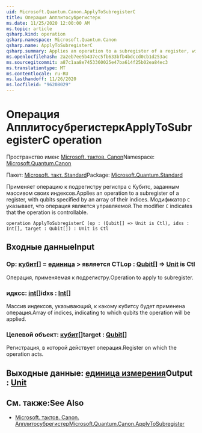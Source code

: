 ```yaml
---
uid: Microsoft.Quantum.Canon.ApplyToSubregisterC
title: Операция Апплитосубрегистерк
ms.date: 11/25/2020 12:00:00 AM
ms.topic: article
qsharp.kind: operation
qsharp.namespace: Microsoft.Quantum.Canon
qsharp.name: ApplyToSubregisterC
qsharp.summary: Applies an operation to a subregister of a register, with qubits specified by an array of their indices. The modifier `C` indicates that the operation is controllable.
ms.openlocfilehash: 2a2eb7ee5b437ec5fb633bfb4bdccd0cb1d253ac
ms.sourcegitcommit: a87c1aa8e7453360025e47ba614f25b02ea84ec3
ms.translationtype: MT
ms.contentlocale: ru-RU
ms.lasthandoff: 11/26/2020
ms.locfileid: "96208029"
---
```

# <a name="applytosubregisterc-operation"></a><span data-ttu-id="0d525-102">Операция Апплитосубрегистерк</span><span class="sxs-lookup"><span data-stu-id="0d525-102">ApplyToSubregisterC operation</span></span>

<span data-ttu-id="0d525-103">Пространство имен: [Microsoft. тактов. Canon](xref:Microsoft.Quantum.Canon)</span><span class="sxs-lookup"><span data-stu-id="0d525-103">Namespace: [Microsoft.Quantum.Canon](xref:Microsoft.Quantum.Canon)</span></span>

<span data-ttu-id="0d525-104">Пакет: [Microsoft. такт. Standard](https://nuget.org/packages/Microsoft.Quantum.Standard)</span><span class="sxs-lookup"><span data-stu-id="0d525-104">Package: [Microsoft.Quantum.Standard](https://nuget.org/packages/Microsoft.Quantum.Standard)</span></span>


<span data-ttu-id="0d525-105">Применяет операцию к подрегистру регистра с Кубитс, заданным массивом своих индексов.</span><span class="sxs-lookup"><span data-stu-id="0d525-105">Applies an operation to a subregister of a register, with qubits specified by an array of their indices.</span></span>
<span data-ttu-id="0d525-106">Модификатор `C` указывает, что операция является управляемой.</span><span class="sxs-lookup"><span data-stu-id="0d525-106">The modifier `C` indicates that the operation is controllable.</span></span>

```qsharp
operation ApplyToSubregisterC (op : (Qubit[] => Unit is Ctl), idxs : Int[], target : Qubit[]) : Unit is Ctl
```


## <a name="input"></a><span data-ttu-id="0d525-107">Входные данные</span><span class="sxs-lookup"><span data-stu-id="0d525-107">Input</span></span>

### <a name="op--qubit--unit--is-ctl"></a><span data-ttu-id="0d525-108">Op: [кубит](xref:microsoft.quantum.lang-ref.qubit)[] = [единица](xref:microsoft.quantum.lang-ref.unit) > является CTL</span><span class="sxs-lookup"><span data-stu-id="0d525-108">op : [Qubit](xref:microsoft.quantum.lang-ref.qubit)[] => [Unit](xref:microsoft.quantum.lang-ref.unit)  is Ctl</span></span>

<span data-ttu-id="0d525-109">Операция, применяемая к подрегистру.</span><span class="sxs-lookup"><span data-stu-id="0d525-109">Operation to apply to subregister.</span></span>


### <a name="idxs--int"></a><span data-ttu-id="0d525-110">идксс: [int](xref:microsoft.quantum.lang-ref.int)[]</span><span class="sxs-lookup"><span data-stu-id="0d525-110">idxs : [Int](xref:microsoft.quantum.lang-ref.int)[]</span></span>

<span data-ttu-id="0d525-111">Массив индексов, указывающий, к какому кубитсу будет применена операция.</span><span class="sxs-lookup"><span data-stu-id="0d525-111">Array of indices, indicating to which qubits the operation will be applied.</span></span>


### <a name="target--qubit"></a><span data-ttu-id="0d525-112">Целевой объект: [кубит](xref:microsoft.quantum.lang-ref.qubit)[]</span><span class="sxs-lookup"><span data-stu-id="0d525-112">target : [Qubit](xref:microsoft.quantum.lang-ref.qubit)[]</span></span>

<span data-ttu-id="0d525-113">Регистрация, в которой действует операция.</span><span class="sxs-lookup"><span data-stu-id="0d525-113">Register on which the operation acts.</span></span>



## <a name="output--unit"></a><span data-ttu-id="0d525-114">Выходные данные: [единица измерения](xref:microsoft.quantum.lang-ref.unit)</span><span class="sxs-lookup"><span data-stu-id="0d525-114">Output : [Unit](xref:microsoft.quantum.lang-ref.unit)</span></span>



## <a name="see-also"></a><span data-ttu-id="0d525-115">См. также:</span><span class="sxs-lookup"><span data-stu-id="0d525-115">See Also</span></span>

- [<span data-ttu-id="0d525-116">Microsoft. тактов. Canon. Апплитосубрегистер</span><span class="sxs-lookup"><span data-stu-id="0d525-116">Microsoft.Quantum.Canon.ApplyToSubregister</span></span>](xref:Microsoft.Quantum.Canon.ApplyToSubregister)